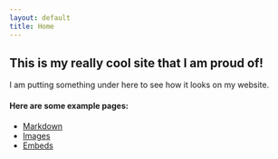 ```yaml
---
layout: default
title: Home
---
```


## This is my really cool site that I am proud of!
I am putting something under here to see how it looks on my website. 

#### Here are some example pages:

- [Markdown](02-markdown-examples)
- [Images](03-images-examples)
- [Embeds](04-embeds-examples)
